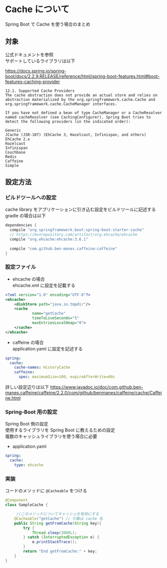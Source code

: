 # Cache について

Spring Boot で Cache を使う場合のまとめ

## 対象

公式ドキュメントを参照  
サポートしているライブラリは以下

https://docs.spring.io/spring-boot/docs/2.2.9.RELEASE/reference/html/spring-boot-features.html#boot-features-caching-provider
```
12.1. Supported Cache Providers
The cache abstraction does not provide an actual store and relies on abstraction materialized by the org.springframework.cache.Cache and org.springframework.cache.CacheManager interfaces.

If you have not defined a bean of type CacheManager or a CacheResolver named cacheResolver (see CachingConfigurer), Spring Boot tries to detect the following providers (in the indicated order):

Generic
JCache (JSR-107) (EhCache 3, Hazelcast, Infinispan, and others)
EhCache 2.x
Hazelcast
Infinispan
Couchbase
Redis
Caffeine
Simple
```

## 設定方法

### ビルドツールへの設定

cache library をアプリケーションに引き込む設定をビルドツールに記述する  
gradle の場合は以下  
```groovy
dependencies {
  compile "org.springframework.boot:spring-boot-starter-cache"
  // https://mvnrepository.com/artifact/org.ehcache/ehcache
  compile "org.ehcache:ehcache:3.6.1"
  
  compile "com.github.ben-manes.caffeine:caffeine"
}
```

### 設定ファイル  

- ehcache の場合  
ehcache.xml に設定を記載する  
```xml
<?xml version="1.0" encoding="UTF-8"?>
<ehcache>
    <diskStore path="java.io.tmpdir"/>
    <cache
            name="getCache"
            timeToLiveSeconds="5"
            maxEntriesLocalHeap="0">
    </cache>
</ehcache>
```

- caffeine の場合  
application.yaml に設定を記述する
```yaml
spring:
  cache:
    cache-names: HistoryCache
    caffeine:
      spec: maximumSize=100, expireAfterWrite=60s
```
詳しい設定辺りは以下
https://www.javadoc.io/doc/com.github.ben-manes.caffeine/caffeine/2.2.0/com/github/benmanes/caffeine/cache/Caffeine.html

### Spring-Boot 用の設定  

Spring Boot 側の設定  
使用するライブラリを Spring Boot に教えるための設定  
複数のキャッシュライブラリを使う場合に必要  

- application.yaml    
```yaml
spring:
  cache:
    type: ehcache
```

### 実装  

コードのメソッドに `@Cacheable` をつける
```java
@Component
class SampleCache {

     //このメソッドについてキャッシュを有効にする
    @Cacheable("getCache") // 引数は cache 名
    public String getFromCache(String key){
        try {
            Thread.sleep(3000L);
        } catch (InterruptedException e) {
            e.printStackTrace();
        }
        return "End getFromCache:" + key;
    }
}
```
